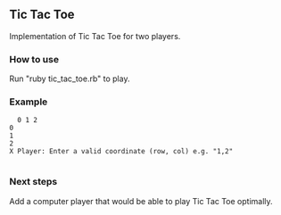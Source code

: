 ## Tic Tac Toe

Implementation of Tic Tac Toe for two players.

### How to use

Run "ruby tic_tac_toe.rb" to play.

### Example

```
  0 1 2
0
1
2
X Player: Enter a valid coordinate (row, col) e.g. "1,2"


```

### Next steps
Add a computer player that would be able to play Tic Tac Toe optimally.
